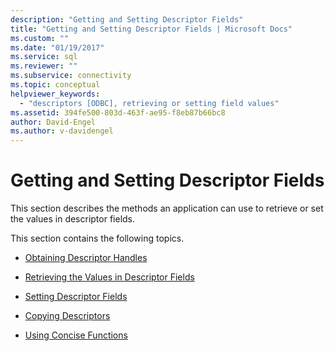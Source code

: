 ```yaml
---
description: "Getting and Setting Descriptor Fields"
title: "Getting and Setting Descriptor Fields | Microsoft Docs"
ms.custom: ""
ms.date: "01/19/2017"
ms.service: sql
ms.reviewer: ""
ms.subservice: connectivity
ms.topic: conceptual
helpviewer_keywords: 
  - "descriptors [ODBC], retrieving or setting field values"
ms.assetid: 394fe500-803d-463f-ae95-f8eb87b66bc8
author: David-Engel
ms.author: v-davidengel
---
```

# Getting and Setting Descriptor Fields
This section describes the methods an application can use to retrieve or set the values in descriptor fields.  
  
 This section contains the following topics.  
  
-   [Obtaining Descriptor Handles](../../../odbc/reference/develop-app/obtaining-descriptor-handles.md)  
  
-   [Retrieving the Values in Descriptor Fields](../../../odbc/reference/develop-app/retrieving-the-values-in-descriptor-fields.md)  
  
-   [Setting Descriptor Fields](../../../odbc/reference/develop-app/setting-descriptor-fields.md)  
  
-   [Copying Descriptors](../../../odbc/reference/develop-app/copying-descriptors.md)  
  
-   [Using Concise Functions](../../../odbc/reference/develop-app/using-concise-functions.md)
